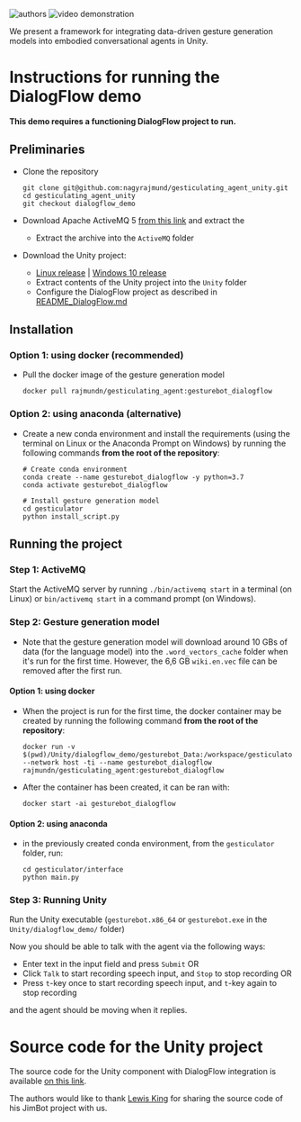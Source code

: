 ![authors](https://i.imgur.com/gBYmm8n.png)
![video demonstration](https://i.imgur.com/rqYRYam.png)

We present a framework for integrating data-driven gesture generation models into embodied conversational agents in Unity.

# Instructions for running the DialogFlow demo

**This demo requires a functioning DialogFlow project to run.**

## Preliminaries
- Clone the repository
  ```
  git clone git@github.com:nagyrajmund/gesticulating_agent_unity.git
  cd gesticulating_agent_unity
  git checkout dialogflow_demo
  ```

- Download Apache ActiveMQ 5 [from this link](http://activemq.apache.org/components/classic/download/) and extract the 
  - Extract the archive into the `ActiveMQ` folder
- Download the Unity project:
  - [Linux release](https://drive.google.com/file/d/11BWWIjYbujE6gobdmmalYhFEAY209Kkm/view?usp=sharing) | [Windows 10 release](https://drive.google.com/file/d/1kT52MJZUdmB8NlPD1C_gyX2ZyJOyULDH/view?usp=sharing)
  - Extract contents of the Unity project into the `Unity` folder
  - Configure the DialogFlow project as described in [README_DialogFlow.md](README_DialogFlow.md)

## Installation
### Option 1: using docker (recommended)
- Pull the docker image of the gesture generation model
  ```
  docker pull rajmundn/gesticulating_agent:gesturebot_dialogflow
  ```

### Option 2: using anaconda (alternative)
- Create a new conda environment and install the requirements (using the terminal on Linux or the Anaconda Prompt on Windows) by running the following commands **from the root of the repository**:
  ```
  # Create conda environment
  conda create --name gesturebot_dialogflow -y python=3.7
  conda activate gesturebot_dialogflow
  
  # Install gesture generation model
  cd gesticulator
  python install_script.py
  ```

## Running the project
### Step 1: ActiveMQ
Start the ActiveMQ server by running `./bin/activemq start` in a terminal (on Linux) or `bin/activemq start` in a command prompt (on Windows).

### Step 2: Gesture generation model
* Note that the gesture generation model will download around 10 GBs of data (for the language model) into the `.word_vectors_cache` folder when it's run for the first time. However, the 6,6 GB `wiki.en.vec` file can be removed after the first run.

#### Option 1: using docker
  - When the project is run for the first time, the docker container may be created by running the following command **from the root of the repository**:
    ```
    docker run -v $(pwd)/Unity/dialogflow_demo/gesturebot_Data:/workspace/gesticulator/interface/docker_volume --network host -ti --name gesturebot_dialogflow rajmundn/gesticulating_agent:gesturebot_dialogflow
    ```
  - After the container has been created, it can be ran with:
    ```
    docker start -ai gesturebot_dialogflow
    ```
#### Option 2: using anaconda
  - in the previously created conda environment, from the `gesticulator` folder, run:
    ```
    cd gesticulator/interface
    python main.py
    ```

### Step 3: Running Unity
Run the Unity executable (`gesturebot.x86_64` or `gesturebot.exe` in the `Unity/dialogflow_demo/` folder)

Now you should be able to talk with the agent via the following ways:
  - Enter text in the input field and press `Submit` OR
  - Click `Talk` to start recording speech input, and `Stop` to stop recording OR
  - Press `t`-key once to start recording speech input, and `t`-key again to stop recording

and the agent should be moving when it replies.

# Source code for the Unity project
The source code for the Unity component with DialogFlow integration is available [on this link](https://drive.google.com/file/d/14URIJxO9vyMNHGWbkRyz_jEIiHPGhByM/view?usp=sharing).

The authors would like to thank [Lewis King](https://lewisbenking.github.io/) for sharing the source code of his JimBot project with us.
